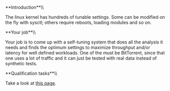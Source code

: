  **Introduction\*\*\\\\

The linux kernel has hundreds of tunable settings. Some can be modified
on the fly with sysctl; others require reboots, loading modules and so
on.

 **Your job\*\*\\\\

Your job is to come up with a self-tuning system that does all the
analysis it needs and finds the optimum settings to maximize throughput
and/or latency for well defined workloads. One of the must be
BitTorrent, since that one uses a lot of traffic and it can just be
tested with real data instead of synthetic tests.

 **Qualification tasks\*\*\\\\

Take a look at [this
page](https://ccextractor.org/public/gsoc/takehome).
